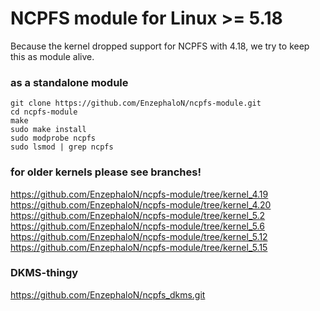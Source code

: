 # NCPFS module for Linux >= 5.18 #
Because the kernel dropped support for NCPFS with 4.18, we try to keep this as module alive.

### as a standalone module ###

    git clone https://github.com/EnzephaloN/ncpfs-module.git
    cd ncpfs-module
    make
    sudo make install
    sudo modprobe ncpfs
    sudo lsmod | grep ncpfs

### for older kernels please see branches! ###
https://github.com/EnzephaloN/ncpfs-module/tree/kernel_4.19
https://github.com/EnzephaloN/ncpfs-module/tree/kernel_4.20
https://github.com/EnzephaloN/ncpfs-module/tree/kernel_5.2
https://github.com/EnzephaloN/ncpfs-module/tree/kernel_5.6
https://github.com/EnzephaloN/ncpfs-module/tree/kernel_5.12
https://github.com/EnzephaloN/ncpfs-module/tree/kernel_5.15


### DKMS-thingy ###

https://github.com/EnzephaloN/ncpfs_dkms.git
